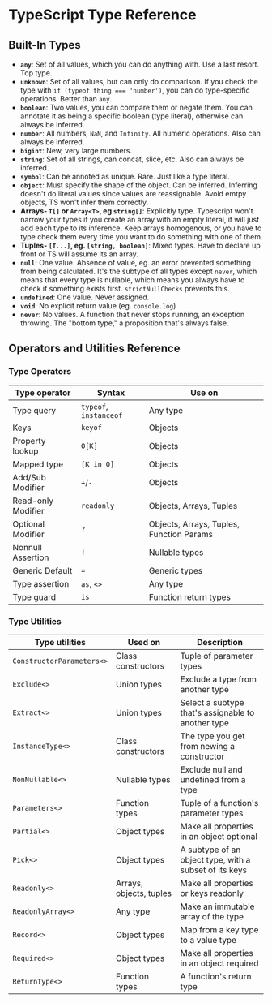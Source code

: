 # TypeScript Type Reference

## Built-In Types

* **`any`**: Set of all values, which you can do anything with. Use a last resort. Top type.
* **`unknown`**: Set of all values, but can only do comparison. If you check the type with `if (typeof thing === 'number')`, you can do type-specific operations. Better than `any`.
* **`boolean`**: Two values, you can compare them or negate them. You can annotate it as being a specific boolean (type literal), otherwise can always be inferred.
* **`number`**: All numbers, `NaN`, and `Infinity`. All numeric operations. Also can always be inferred.
* **`bigint`**: New, very large numbers.
* **`string`**: Set of all strings, can concat, slice, etc. Also can always be inferred.
* **`symbol`**: Can be annoted as unique. Rare. Just like a type literal.
* **`object`**: Must specify the shape of the object. Can be inferred. Inferring doesn't do literal values since values are reassignable. Avoid emtpy objects, TS won't infer them correctly.
* **Arrays- `T[]` or `Array<T>`, eg `string[]`**: Explicitly type. Typescript won't narrow your types if you create an array with an empty literal, it will just add each type to its inference. Keep arrays homogenous, or you have to type check them every time you want to do something with one of them.
* **Tuples- `[T...]`, eg. `[string, boolean]`**: Mixed types. Have to declare up front or TS will assume its an array.
* **`null`**: One value. Absence of value, eg. an error prevented something from being calculated. It's the subtype of all types except `never`, which means that every type is nullable, which means you always have to check if something exists first. `strictNullChecks` prevents this.
* **`undefined`**: One value. Never assigned.
* **`void`**: No explicit return value (eg. `console.log`)
* **`never`**: No values. A function that never stops running, an exception throwing. The "bottom type," a proposition that's always false.

## Operators and Utilities Reference

### Type Operators

| Type operator      | Syntax                  | Use on                                   |
| ------------------ | ----------------------- | ---------------------------------------- |
| Type query         | `typeof`, `instanceof`  | Any type                                 |
| Keys               | `keyof`                 | Objects                                  |
| Property lookup    | `O[K]`                  | Objects                                  |
| Mapped type        | `[K in O]`              | Objects                                  |
| Add/Sub Modifier   | `+`/`-`                 | Objects                                  |
| Read-only Modifier | `readonly`              | Objects, Arrays, Tuples                  |
| Optional Modifier  | `?`                     | Objects, Arrays, Tuples, Function Params |
| Nonnull Assertion  | `!`                     | Nullable types                           |
| Generic Default    | `=`                     | Generic types                            |
| Type assertion     | `as`, `<>`              | Any type                                 |
| Type guard         | `is`                    | Function return types                    |

### Type Utilities

| Type utilities             | Used on                 | Description                                            |
| -------------------------- | ----------------------- | ------------------------------------------------------ |
| `ConstructorParameters<>`  | Class constructors      | Tuple of parameter types                               |
| `Exclude<>`                | Union types             | Exclude a type from another type                       |
| `Extract<>`                | Union types             | Select a subtype that's assignable to another type     |
| `InstanceType<>`           | Class constructors      | The type you get from newing a constructor             |
| `NonNullable<>`            | Nullable types          | Exclude null and undefined from a type                 |
| `Parameters<>`             | Function types          | Tuple of a function's parameter types                  |
| `Partial<>`                | Object types            | Make all properties in an object optional              |
| `Pick<>`                   | Object types            | A subtype of an object type, with a subset of its keys |
| `Readonly<>`               | Arrays, objects, tuples | Make all properties or keys readonly                   |
| `ReadonlyArray<>`          | Any type                | Make an immutable array of the type                    |
| `Record<>`                 | Object types            | Map from a key type to a value type                    |
| `Required<>`               | Object types            | Make all properties in an object required              |
| `ReturnType<>`             | Function types          | A function's return type                               |
